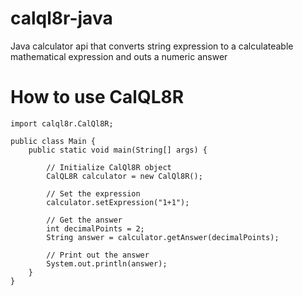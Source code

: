# calql8r-java
Java calculator api that converts string expression to a calculateable mathematical expression and outs a numeric answer

# How to use CalQL8R
```
import calql8r.CalQl8R;

public class Main {
    public static void main(String[] args) {
        
        // Initialize CalQl8R object
        CalQL8R calculator = new CalQl8R();
        
        // Set the expression
        calculator.setExpression("1+1");

        // Get the answer
        int decimalPoints = 2;
        String answer = calculator.getAnswer(decimalPoints);
  
        // Print out the answer
        System.out.println(answer);
    }
}

```
